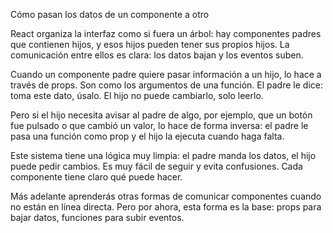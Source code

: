 Cómo pasan los datos de un componente a otro

React organiza la interfaz como si fuera un árbol: hay componentes padres que contienen hijos, y esos hijos pueden tener sus propios hijos. La comunicación entre ellos es clara: los datos bajan y los eventos suben.

Cuando un componente padre quiere pasar información a un hijo, lo hace a través de props. Son como los argumentos de una función. El padre le dice: toma este dato, úsalo. El hijo no puede cambiarlo, solo leerlo.

Pero si el hijo necesita avisar al padre de algo, por ejemplo, que un botón fue pulsado o que cambió un valor, lo hace de forma inversa: el padre le pasa una función como prop y el hijo la ejecuta cuando haga falta.

Este sistema tiene una lógica muy limpia: el padre manda los datos, el hijo puede pedir cambios. Es muy fácil de seguir y evita confusiones. Cada componente tiene claro qué puede hacer.

Más adelante aprenderás otras formas de comunicar componentes cuando no están en línea directa. Pero por ahora, esta forma es la base: props para bajar datos, funciones para subir eventos.

